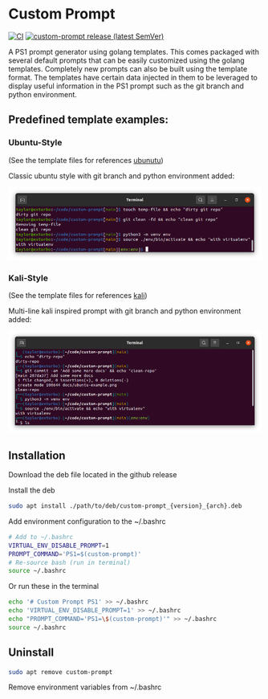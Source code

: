 
# Custom Prompt

[![CI](https://github.com/TaylorCoons/custom-prompt/actions/workflows/ci.yml/badge.svg?branch=main)](https://github.com/TaylorCoons/custom-prompt/actions/workflows/ci.yml)
[![custom-prompt release (latest SemVer)](https://img.shields.io/github/v/release/taylorcoons/custom-prompt?sort=semver)](https://github.com/taylorcoons/custom-prompt/releases)

A PS1 prompt generator using golang templates. This comes packaged with several default prompts that can be easily customized using the golang templates. Completely new prompts can also be built using the template format. The templates have certain data injected in them to be leveraged to display useful information in the PS1 prompt such as the git branch and python environment. 

## Predefined template examples:

### Ubuntu-Style

(See the template files for references [ubunutu](./prompts/ubuntu/))

Classic ubuntu style with git branch and python environment added:

![ubuntu-example-screenshot](./docs/ubuntu-example.png)

### Kali-Style

(See the template files for references [kali](./prompts/kali/))

Multi-line kali inspired prompt with git branch and python environment added:

![kali-example-screenshot](./docs/kali-example.png)

## Installation

Download the deb file located in the github release

Install the deb 
```bash
sudo apt install ./path/to/deb/custom-prompt_{version}_{arch}.deb
```

Add environment configuration to the ~/.bashrc
```bash
# Add to ~/.bashrc
VIRTUAL_ENV_DISABLE_PROMPT=1
PROMPT_COMMAND='PS1=$(custom-prompt)'
# Re-source bash (run in terminal)
source ~/.bashrc
```

Or run these in the terminal

```bash
echo '# Custom Prompt PS1' >> ~/.bashrc
echo 'VIRTUAL_ENV_DISABLE_PROMPT=1' >> ~/.bashrc
echo "PROMPT_COMMAND='PS1=\$(custom-prompt)'" >> ~/.bashrc
source ~/.bashrc
```

## Uninstall

```bash
sudo apt remove custom-prompt
```

Remove environment variables from ~/.bashrc
